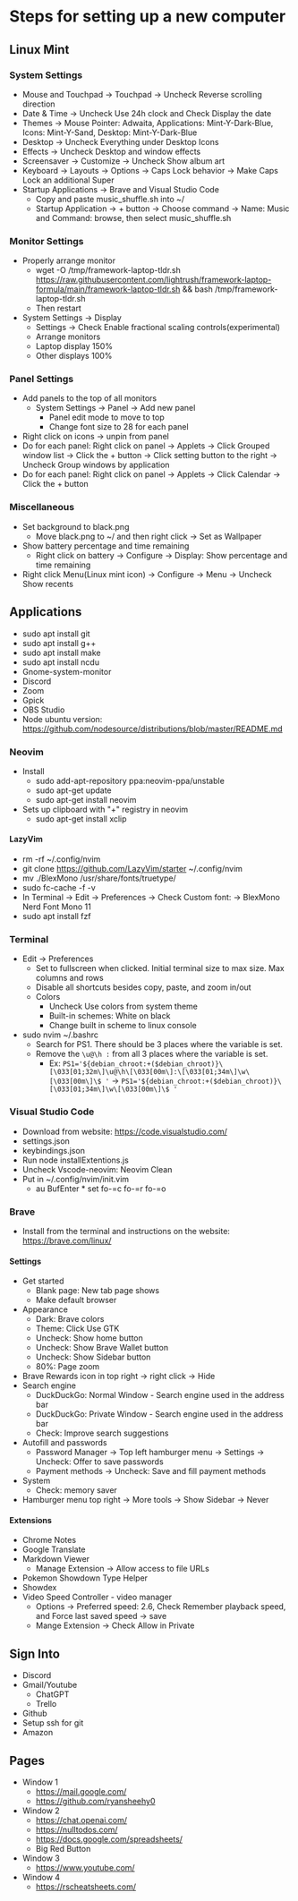 # Steps for setting up a new computer

## Linux Mint

### System Settings
- Mouse and Touchpad -> Touchpad -> Uncheck Reverse scrolling direction
- Date & Time -> Uncheck Use 24h clock and Check Display the date
- Themes -> Mouse Pointer: Adwaita, Applications: Mint-Y-Dark-Blue, Icons: Mint-Y-Sand, Desktop: Mint-Y-Dark-Blue
- Desktop -> Uncheck Everything under Desktop Icons
- Effects -> Uncheck Desktop and window effects
- Screensaver -> Customize -> Uncheck Show album art
- Keyboard -> Layouts -> Options -> Caps Lock behavior -> Make Caps Lock an additional Super
- Startup Applications -> Brave and Visual Studio Code
	- Copy and paste music_shuffle.sh into ~/
	- Startup Application -> + button -> Choose command -> Name: Music and Command: browse, then select music_shuffle.sh

### Monitor Settings
- Properly arrange monitor
	- wget -O /tmp/framework-laptop-tldr.sh https://raw.githubusercontent.com/lightrush/framework-laptop-formula/main/framework-laptop-tldr.sh && bash /tmp/framework-laptop-tldr.sh
	- Then restart
- System Settings -> Display
	- Settings -> Check Enable fractional scaling controls(experimental)
	- Arrange monitors
	- Laptop display 150%
	- Other displays 100%

### Panel Settings
- Add panels to the top of all monitors
	- System Settings -> Panel -> Add new panel
		- Panel edit mode to move to top
		- Change font size to 28 for each panel
- Right click on icons -> unpin from panel
- Do for each panel: Right click on panel -> Applets -> Click Grouped window list -> Click the + button -> Click setting button to the right -> Uncheck Group windows by application
- Do for each panel: Right click on panel -> Applets -> Click Calendar -> Click the + button

### Miscellaneous
- Set background to black.png
	- Move black.png to ~/ and then right click -> Set as Wallpaper
- Show battery percentage and time remaining
	- Right click on battery -> Configure -> Display: Show percentage and time remaining
- Right click Menu(Linux mint icon) -> Configure -> Menu -> Uncheck Show recents

## Applications
- sudo apt install git
- sudo apt install g++
- sudo apt install make
- sudo apt install ncdu
- Gnome-system-monitor
- Discord
- Zoom
- Gpick
- OBS Studio
- Node ubuntu version: https://github.com/nodesource/distributions/blob/master/README.md

### Neovim
- Install
	- sudo add-apt-repository ppa:neovim-ppa/unstable
	- sudo apt-get update
	- sudo apt-get install neovim
- Sets up clipboard with "+" registry in neovim
	- sudo apt-get install xclip

#### LazyVim
- rm -rf ~/.config/nvim
- git clone https://github.com/LazyVim/starter ~/.config/nvim
- mv ./BlexMono /usr/share/fonts/truetype/
- sudo fc-cache -f -v
- In Terminal -> Edit -> Preferences -> Check Custom font: -> BlexMono Nerd Font Mono 11
- sudo apt install fzf

### Terminal
- Edit -> Preferences
	- Set to fullscreen when clicked. Initial terminal size to max size. Max columns and rows
	- Disable all shortcuts besides copy, paste, and zoom in/out
	- Colors
		- Uncheck Use colors from system theme
		- Built-in schemes: White on black
		- Change built in scheme to linux console
- sudo nvim ~/.bashrc
  - Search for PS1. There should be 3 places where the variable is set.
  - Remove the `\u@\h :` from all 3 places where the variable is set.
    - Ex: `PS1='${debian_chroot:+($debian_chroot)}\[\033[01;32m\]\u@\h\[\033[00m\]:\[\033[01;34m\]\w\[\033[00m\]\$ '` -> `PS1='${debian_chroot:+($debian_chroot)}\[\033[01;34m\]\w\[\033[00m\]\$ '`

### Visual Studio Code
- Download from website: https://code.visualstudio.com/
- settings.json
- keybindings.json
- Run node installExtentions.js
- Uncheck Vscode-neovim: Neovim Clean
- Put in ~/.config/nvim/init.vim
	- au BufEnter * set fo-=c fo-=r fo-=o

### Brave
- Install from the terminal and instructions on the website: https://brave.com/linux/

#### Settings
- Get started
	- Blank page: New tab page shows
	- Make default browser
- Appearance
	- Dark: Brave colors
	- Theme: Click Use GTK
	- Uncheck: Show home button
	- Uncheck: Show Brave Wallet button
	- Uncheck: Show Sidebar button
	- 80%: Page zoom
- Brave Rewards icon in top right -> right click -> Hide
- Search engine
	- DuckDuckGo: Normal Window - Search engine used in the address bar
	- DuckDuckGo: Private Window - Search engine used in the address bar
	- Check: Improve search suggestions
- Autofill and passwords
	- Password Manager -> Top left hamburger menu -> Settings -> Uncheck: Offer to save passwords
	- Payment methods -> Uncheck: Save and fill payment methods
- System
	- Check: memory saver
- Hamburger menu top right -> More tools -> Show Sidebar -> Never

#### Extensions
- Chrome Notes
- Google Translate
- Markdown Viewer
	- Manage Extension -> Allow access to file URLs
- Pokemon Showdown Type Helper
- Showdex
- Video Speed Controller - video manager
	- Options -> Preferred speed: 2.6, Check Remember playback speed, and Force last saved speed -> save
	- Mange Extension -> Check Allow in Private

## Sign Into
- Discord
- Gmail/Youtube
	- ChatGPT
	- Trello
- Github
- Setup ssh for git
- Amazon

## Pages
- Window 1
	- https://mail.google.com/
	- https://github.com/ryansheehy0
- Window 2
	- https://chat.openai.com/
	- https://nulltodos.com/
	- https://docs.google.com/spreadsheets/
	- Big Red Button
- Window 3
	- https://www.youtube.com/
- Window 4
	- https://rscheatsheets.com/
